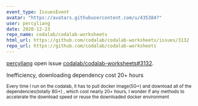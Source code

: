 ```yaml
---
event_type: IssuesEvent
avatar: "https://avatars.githubusercontent.com/u/435384?"
user: percyliang
date: 2020-12-23
repo_name: codalab/codalab-worksheets
html_url: https://github.com/codalab/codalab-worksheets/issues/3132
repo_url: https://github.com/codalab/codalab-worksheets
---
```


<a href='https://github.com/percyliang' target='_blank'>percyliang</a> open issue <a href='https://github.com/codalab/codalab-worksheets/issues/3132' target='_blank'>codalab/codalab-worksheets#3132</a>.

<p>Inefficiency, downloading dependency cost 20+ hours</p><small>Every time I run on the codalab, it has to pull docker image(5G+) and download all of the dependencies(totally 8G+) , which cost nearly 20+ hours, I wonder if any methods to accelerate the download speed or reuse the downloaded docker environment